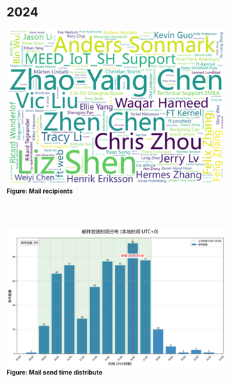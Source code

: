 # 2024

![Diagram 1](images/2024/recipient_name_wordcloud.png)
**Figure: Mail recipients**


&nbsp;

&nbsp;


![Diagram 2](images/2024/time_distribution_UTC0.png)
**Figure: Mail send time distribute**
